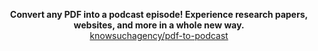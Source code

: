 <p style="text-align:center">
  <strong>Convert any PDF into a podcast episode! Experience research papers, websites, and more in a whole new way.</strong>
  <br>
  <a href="https://github.com/knowsuchagency/pdf-to-podcast">knowsuchagency/pdf-to-podcast</a>
</p>